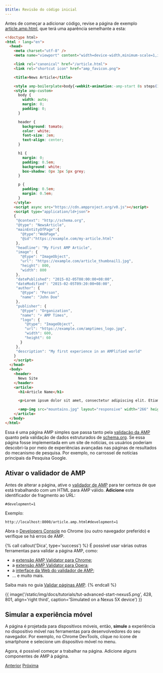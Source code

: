 ```yaml
---
$title: Revisão do código inicial
---
```


Antes de começar a adicionar código, revise a página de exemplo [article.amp.html](https://github.com/googlecodelabs/accelerated-mobile-pages-advanced/blob/master/article.amp.html), que terá uma aparência semelhante a esta:

```html
<!doctype html>
<html ⚡ lang="en">
  <head>
    <meta charset="utf-8" />
    <meta name="viewport" content="width=device-width,minimum-scale=1,initial-scale=1">

    <link rel="canonical" href="/article.html">
    <link rel="shortcut icon" href="amp_favicon.png">

    <title>News Article</title>

    <style amp-boilerplate>body{-webkit-animation:-amp-start 8s steps(1,end) 0s 1 normal both;-moz-animation:-amp-start 8s steps(1,end) 0s 1 normal both;-ms-animation:-amp-start 8s steps(1,end) 0s 1 normal both;animation:-amp-start 8s steps(1,end) 0s 1 normal both}@-webkit-keyframes -amp-start{from{visibility:hidden}to{visibility:visible}}@-moz-keyframes -amp-start{from{visibility:hidden}to{visibility:visible}}@-ms-keyframes -amp-start{from{visibility:hidden}to{visibility:visible}}@-o-keyframes -amp-start{from{visibility:hidden}to{visibility:visible}}@keyframes -amp-start{from{visibility:hidden}to{visibility:visible}}</style><noscript><style amp-boilerplate>body{-webkit-animation:none;-moz-animation:none;-ms-animation:none;animation:none}</style></noscript>
    <style amp-custom>
      body {
        width: auto;
        margin: 0;
        padding: 0;
      }

      header {
        background: tomato;
        color: white;
        font-size: 2em;
        text-align: center;
      }

      h1 {
        margin: 0;
        padding: 0.5em;
        background: white;
        box-shadow: 0px 3px 5px grey;
      }

      p {
        padding: 0.5em;
        margin: 0.5em;
      }
    </style>
    <script async src="https://cdn.ampproject.org/v0.js"></script>
    <script type="application/ld+json">
    {
     "@context": "http://schema.org",
     "@type": "NewsArticle",
     "mainEntityOfPage":{
       "@type":"WebPage",
       "@id":"https://example.com/my-article.html"
     },
     "headline": "My First AMP Article",
     "image": {
       "@type": "ImageObject",
       "url": "https://example.com/article_thumbnail1.jpg",
       "height": 800,
       "width": 800
     },
     "datePublished": "2015-02-05T08:00:00+08:00",
     "dateModified": "2015-02-05T09:20:00+08:00",
     "author": {
       "@type": "Person",
       "name": "John Doe"
     },
     "publisher": {
       "@type": "Organization",
       "name": "⚡ AMP Times",
       "logo": {
         "@type": "ImageObject",
         "url": "https://example.com/amptimes_logo.jpg",
         "width": 600,
         "height": 60
       }
     },
     "description": "My first experience in an AMPlified world"
    }
    </script>
  </head>
  <body>
    <header>
      News Site
    </header>
    <article>
      <h1>Article Name</h1>

      <p>Lorem ipsum dolor sit amet, consectetur adipiscing elit. Etiam egestas tortor sapien, non tristique ligula accumsan eu.</p>

      <amp-img src="mountains.jpg" layout="responsive" width="266" height="150"></amp-img>
    </article>
  </body>
</html>
```

Essa é uma página AMP simples que passa tanto pela [validação da AMP](/pt_br/docs/fundamentals/validate.html) quanto pela validação de dados estruturados de [schema.org](http://schema.org/). Se essa página fosse implementada em um site de notícias, os usuários poderiam descobri-la por meio de experiências avançadas nas páginas de resultados do mecanismo de pesquisa. Por exemplo, no carrossel de notícias principais da Pesquisa Google.

## Ativar o validador de AMP

Antes de alterar a página, ative o [validador de AMP](/pt_br/docs/fundamentals/validate.html) para ter certeza de que está trabalhando com um HTML para AMP válido.  **Adicione** este identificador de fragmento ao URL:

```text
#development=1
```

Exemplo:

```text
http://localhost:8000/article.amp.html#development=1
```

Abra o [Developers Console](https://developer.chrome.com/devtools/docs/console) no Chrome (ou outro navegador preferido) e verifique se há erros de AMP.

{% call callout('Dica', type='success') %}
É possível usar várias outras ferramentas para validar a página AMP, como:

- a [extensão AMP Validator para Chrome](https://chrome.google.com/webstore/detail/amp-validator/nmoffdblmcmgeicmolmhobpoocbbmknc);
- a [extensão AMP Validator para Opera](https://addons.opera.com/pt-br/extensions/details/amp-validator/);
- a [interface da Web do validador de AMP](https://validator.ampproject.org/);
- … e muito mais.

Saiba mais no guia [Validar páginas AMP](/pt_br/docs/fundamentals/validate.html).
{% endcall %}

{{ image('/static/img/docs/tutorials/tut-advanced-start-nexus5.png', 428, 801, align='right third', caption='Simulated on a Nexus 5X device') }}

## Simular a experiência móvel

A página é projetada para dispositivos móveis, então, **simule** a experiência no dispositivo móvel nas ferramentas para desenvolvedores do seu navegador. Por exemplo, no Chrome DevTools, clique no ícone de smartphone e selecione um dispositivo móvel no menu.

Agora, é possível começar a trabalhar na página. Adicione alguns componentes de AMP à página.

<div class="prev-next-buttons">
  <a class="button prev-button" href="/pt_br/docs/fundamentals/add_advanced/setting_up.html"><span class="arrow-prev">Anterior</span></a>
  <a class="button next-button" href="/pt_br/docs/fundamentals/add_advanced/adding_components.html"><span class="arrow-next">Próxima</span></a>
</div>
